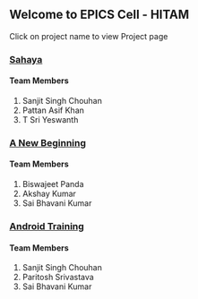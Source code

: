 ## Welcome to EPICS Cell - HITAM

Click on project name to view Project page

### [Sahaya](/sahaya/)

#### Team Members

1. Sanjit Singh Chouhan
2. Pattan Asif Khan
3. T Sri Yeswanth

### [A New Beginning](/a-new-beginning/)

#### Team Members

1. Biswajeet Panda
2. Akshay Kumar
3. Sai Bhavani Kumar


### [Android Training](/AndroidTraining)

#### Team Members

1. Sanjit Singh Chouhan
2. Paritosh Srivastava
3. Sai Bhavani Kumar

